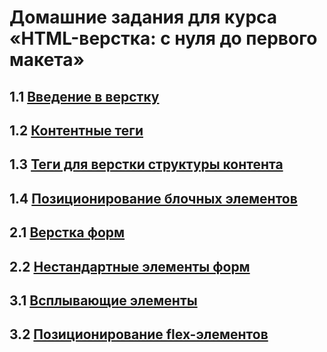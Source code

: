 # Домашние задания для курса «HTML-верстка: с нуля до первого макета»

## 1.1 [Введение в верстку](introduction-html-css/)
## 1.2 [Контентные теги](content-tags/)
## 1.3 [Теги для верстки структуры контента](content-structure-tags/)
## 1.4 [Позиционирование блочных элементов](block-elements-positioning/)
## 2.1 [Верстка форм](forms/)
## 2.2 [Нестандартные элементы форм](form-elements/)
## 3.1 [Всплывающие элементы](popup-elements/)
## 3.2 [Позиционирование flex-элементов](flex-elements-positioning/)

